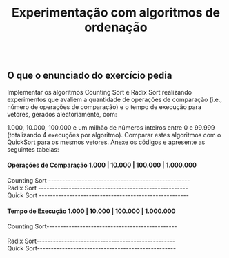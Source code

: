 <h1 align="center">Experimentação com algoritmos de ordenação</h1>
<br><br>

## O que o enunciado do exercício pedia
Implementar os algoritmos Counting Sort e Radix Sort  realizando experimentos que avaliem a quantidade de operações de comparação (i.e., número de operações de comparação) e o tempo de execução para vetores, gerados aleatoriamente, com:

1.000, 10.000, 100.000 e um milhão de números inteiros entre 0 e 99.999 (totalizando 4 execuções por algoritmo).
Comparar estes algoritmos com o QuickSort para os mesmos vetores.
Anexe os códigos e apresente as seguintes tabelas: 

#### Operações de Comparação 1.000	| 10.000	| 100.000	| 1.000.000
Counting Sort ---------------------------------------------------<br> 
Radix Sort  ------------------------------------------------------				 <br>
Quick Sort  ------------------------------------------------------				 <br>



#### Tempo de Execução 1.000 | 10.000	| 100.000	 | 1.000.000
Counting Sort-----------------------------------------------		<br>		 
Radix Sort--------------------------------------------------				 <br>
Quick Sort--------------------------------------------------  <br>
